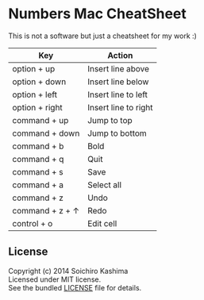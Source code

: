 # Numbers Mac CheatSheet

This is not a software but just a cheatsheet for my work :)

| Key | Action |
| --- | ------ |
| option + up | Insert line above |
| option + down | Insert line below |
| option + left | Insert line to left |
| option + right | Insert line to right |
| command + up | Jump to top |
| command + down | Jump to bottom |
| command + b | Bold |
| command + q | Quit |
| command + s | Save |
| command + a | Select all |
| command + z | Undo |
| command + z + ↑ | Redo |
| control + o | Edit cell |

## License

Copyright (c) 2014 Soichiro Kashima  
Licensed under MIT license.  
See the bundled [LICENSE](LICENSE) file for details.
